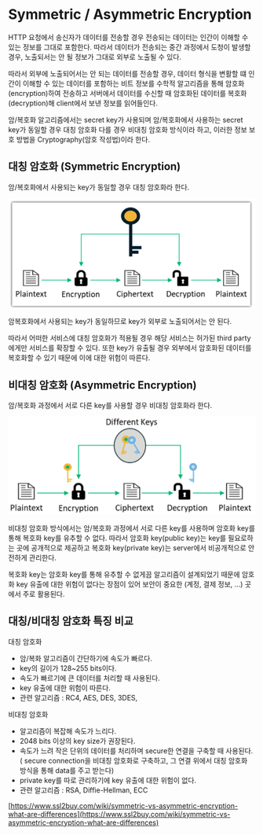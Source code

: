 # Symmetric / Asymmetric Encryption

HTTP 요청에서 송신자가 데이터를 전송할 경우 전송되는 데이터는 인간이 이해할 수 있는 정보를 그대로 포함한다. 따라서 데이터가 전송되는 중간 과정에서 도청이 발생할 경우, 노출되서는 안 될 정보가 그대로 외부로 노출될 수 있다. 

따라서 외부에 노출되어서는 안 되는 데이터를 전송할 경우,  데이터 형식을 변활할 떄 인간이 이해할 수 있는 데이터를 포함하는 비트 정보를 수학적 알고리즘을 통해 암호화(encryption)하여 전송하고 서버에서 데이터를 수신할 때 암호화된 데이터를 복호화(decryption)해 client에서 보낸 정보를 읽어들인다. 

암/복호화 알고리즘에서는 secret key가 사용되며 암/복호화에서 사용하는 secret key가 동일할 경우 대칭 암호화  다를 경우 비대칭 암호화 방식이라 하고, 이러한 정보 보호 방법을 Cryptography(암호 작성법)이라 한다. 

## 대칭 암호화 (Symmetric Encryption)

암/복호화에서 사용되는 key가 동일할 경우 대칭 암호화라 한다.

![symmetricAsymmetricEncryption/Untitled.png](symmetricAsymmetricEncryption/Untitled.png)

암복호화에서 사용되는 key가 동일하므로 key가 외부로 노출되어서는 안 된다. 

따라서 어떠한 서비스에 대칭 암호화가 적용될 경우 해당 서비스는 허가된 third party에게만 서비스를 확장할 수 있다. 또한 key가 유출될 경우 외부에서 암호화된 데이터를 복호화할 수 있기 때문에 이에 대한 위험이 따른다.

## 비대칭 암호화 (Asymmetric Encryption)

암/복호화 과정에서 서로 다른 key를 사용할 경우 비대칭 암호화라 한다.

![symmetricAsymmetricEncryption/Untitled%201.png](symmetricAsymmetricEncryption/Untitled%201.png)

비대칭 암호화 방식에서는 암/복호화 과정에서 서로 다른 key를 사용하며 암호화 key를 통해 복호화 key를 유추할 수 없다. 따라서 암호화 key(public key)는 key를 필요로하는 곳에 공개적으로 제공하고 복호화 key(private key)는 server에서 비공개적으로 안전하게 관리한다. 

복호화 key는 암호화 key를 통해 유추할 수 없게끔 알고리즘이 설계되었기 때문에 암호화 key 유출에 대한 위험이 없다는 장점이 있어 보안이 중요한 (계정, 결제 정보, ...) 곳에서 주로 활용된다.

## 대칭/비대칭 암호화 특징 비교

대칭 암호화

- 암/복화 알고리즘이 간단하기에 속도가 빠르다.
- key의 길이가 128~255 bits이다.
- 속도가 빠르기에 큰 데이터를 처리할 때 사용된다.
- key 유출에 대한 위험이 따른다.
- 관련 알고리즘 : RC4, AES, DES, 3DES,

비대칭 암호화

- 알고리즘이 복잡해 속도가 느리다.
- 2048 bits 이상의 key size가 권장된다.
- 속도가 느려 작은 단위의 데이터를 처리하며 secure한 연결을 구축할 때 사용된다. ( secure connection을 비대칭 암호화로 구축하고, 그 연결 위에서 대칭 암호화 방식을 통해 data를 주고 받는다)
- private key를 따로 관리하기에 key 유출에 대한 위험이 없다.
- 관련 알고리즘 : RSA, Diffie-Hellman, ECC

[https://www.ssl2buy.com/wiki/symmetric-vs-asymmetric-encryption-what-are-differences](https://www.ssl2buy.com/wiki/symmetric-vs-asymmetric-encryption-what-are-differences)